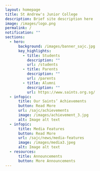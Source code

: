 ```yaml
---
layout: homepage
title: St Andrew's Junior College
description: Brief site description here
image: /images/logo.png
permalink: /
notification: ""
sections:
  - hero:
      background: /images/banner_sajc.jpg
      key_highlights:
        - title: Students
          description: ""
          url: /students
        - title: Parents
          description: ""
          url: /parents
        - title: Alumni
          description: ""
          url: https://www.saints.org.sg/
  - infopic:
      title: Our Saints’ Achievements
      button: Read More
      url: /sajc/achievements
      image: /images/achievement_3.jpg
      alt: Image alt text
  - infopic:
      title: Media Features
      button: Read More
      url: /sajc/news/media-features
      image: /images/media3.jpeg
      alt: Image alt text
  - resources:
      title: Announcements
      button: More Announcements
---
```

